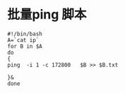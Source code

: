 批量ping 脚本
============
```
#!/bin/bash
A=`cat ip`
for B in $A
do
{
ping  -i 1 -c 172800   $B >> $B.txt

}&
done
```

